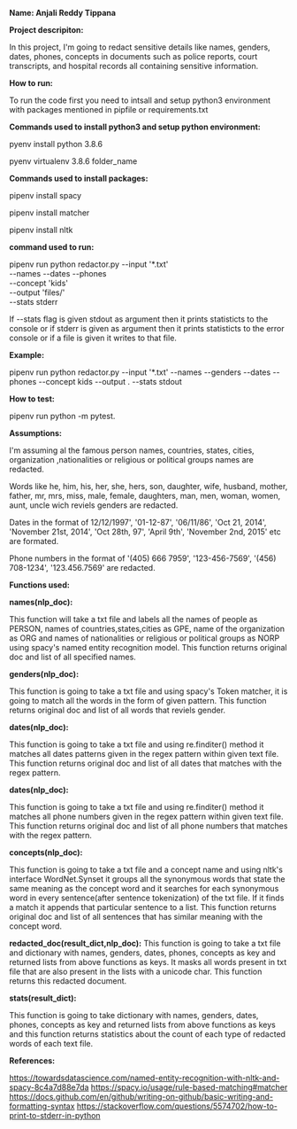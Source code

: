 **Name: Anjali Reddy Tippana**

**Project descripiton:**

In this project, I'm going to redact sensitive details like names, genders, dates, phones, concepts in documents such as police reports, court transcripts, and hospital records all containing sensitive information.  

**How to run:**

To run the code first you need to intsall and setup python3 environment with packages mentioned in pipfile or requirements.txt

**Commands used to install python3 and setup python environment:**

pyenv install python 3.8.6

pyenv virtualenv 3.8.6 folder_name

**Commands used to install packages:**

pipenv install spacy

pipenv install matcher  

pipenv install nltk 

**command used to run:**

pipenv run python redactor.py --input '*.txt' \
                    --names --dates --phones \
                    --concept 'kids' \
                    --output 'files/' \
                    --stats stderr

If --stats flag is given stdout as argument then it prints statisticts to the console or if stderr is given as argument then it prints statisticts to the error console or if a file is given it writes to that file.
					
**Example:**

pipenv run python redactor.py --input '*.txt' --names --genders --dates --phones --concept kids --output . --stats stdout

**How to test:**

pipenv run python -m pytest.

**Assumptions:**

I'm assuming al the famous person names, countries, states, cities, organization ,nationalities or religious or political groups names are redacted.

Words like he, him, his, her, she, hers, son, daughter, wife, husband, mother, father, mr, mrs, miss, male, female, daughters, man, men, woman, women, aunt, uncle wich reviels genders are redacted.

Dates in the format of 12/12/1997', '01-12-87', '06/11/86', 'Oct 21, 2014', 'November 21st, 2014', 'Oct 28th, 97', 'April 9th', 'November 2nd, 2015' etc are formated.

Phone numbers in the format of '(405) 666 7959', '123-456-7569', '(456) 708-1234', '123.456.7569' are redacted. 

**Functions used:**

**names(nlp_doc):**
 
This function will take a txt file and labels all the names of people as PERSON, names of countries,states,cities as GPE, name of the organization as ORG and names of nationalities or religious or political groups as NORP using spacy's named entity recognition model. This function returns original doc and list of all specified names.     

**genders(nlp_doc):**

This function is going to take a txt file and using spacy's Token matcher, it is going to match all the words in the form of given pattern. This function returns original doc and list of all words that reviels gender. 

**dates(nlp_doc):**

This function is going to take a txt file and using re.finditer() method it matches all dates patterns given in the regex pattern within given text file. This function returns original doc and list of all dates that matches with the regex pattern. 

**dates(nlp_doc):**

This function is going to take a txt file and using re.finditer() method it matches all phone numbers given in the regex pattern within given text file. This function returns original doc and list of all phone numbers that matches with the regex pattern.

**concepts(nlp_doc):**

This function is going to take a txt file and a concept name and using nltk's interface WordNet.Synset it groups all the synonymous words that state the same meaning as the concept word and it searches for each synonymous word in every sentence(after sentence tokenization) of the txt file. If it finds a match it appends that particular sentence to a list. This function returns original doc and list of all sentences that has similar meaning with the concept word.

**redacted_doc(result_dict,nlp_doc):** 
This function is going to take a txt file and dictionary with names, genders, dates, phones, concepts as key and returned lists from above functions as keys. It masks all words present in txt file that are also present in the lists with a unicode char. This function returns this redacted document. 

**stats(result_dict):**

This function is going to take dictionary with names, genders, dates, phones, concepts as key and returned lists from above functions as keys and this function returns statistics about the count of each type of redacted words of each text file.  
    

**References:**

https://towardsdatascience.com/named-entity-recognition-with-nltk-and-spacy-8c4a7d88e7da
https://spacy.io/usage/rule-based-matching#matcher
https://docs.github.com/en/github/writing-on-github/basic-writing-and-formatting-syntax
https://stackoverflow.com/questions/5574702/how-to-print-to-stderr-in-python





